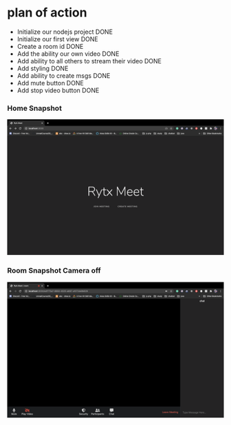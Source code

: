# plan of action

- Initialize our nodejs project DONE
- Initialize our first view DONE
- Create a room id DONE
- Add the ability our own video DONE
- Add ability to all others to stream their video DONE
- Add styling DONE
- Add ability to create msgs DONE
- Add mute button DONE
- Add stop video button DONE

### Home Snapshot
![Home Screen](docs/home.png)

### Room Snapshot Camera off
![Home Screen](docs/cameraoff.png)
